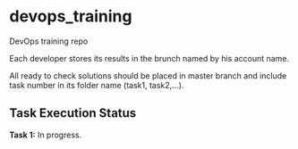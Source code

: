 # devops_training
DevOps training repo

Each developer stores its results in the brunch named by his account name.

All ready to check solutions should be placed in master branch and include task number in its folder name (task1, task2,...).

## Task Execution Status

**Task 1:** In progress.
